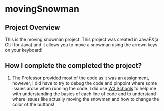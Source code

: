 # movingSnowman

## Project Overview
This is the moving snowman project. This project was created in JavaFX(a GUI for Java) and it allows you to move a snowman using the arrown keys on your keyboard! 


## How I complete the completed the project? 
1. The Professor provided most of the code as it was an assignment, however, I did have to try to debug the code and pinpoint where some issues arose when running the code. I did use [W3 Schools](https://www.w3schools.com/java/) to help me with understanding the basics of each line of code and to understand where issues like actually moving the snowman and how to change the color of the buttons!
